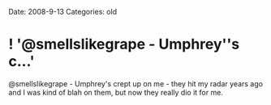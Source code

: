 Date: 2008-9-13
Categories: old

# ! '@smellslikegrape - Umphrey''s c...'

@smellslikegrape - Umphrey's crept up on me - they hit my radar years ago and I was kind of blah on them, but now they really dio it for me.
